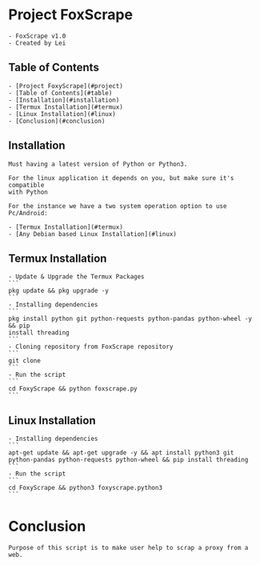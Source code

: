# Project FoxScrape
    - FoxScrape v1.0
    - Created by Lei

## Table of Contents
    - [Project FoxyScrape](#project)
    - [Table of Contents](#table)
    - [Installation](#installation)
    - [Termux Installation](#termux)
    - [Linux Installation](#linux)
    - [Conclusion](#conclusion)

## Installation
    Must having a latest version of Python or Python3.
    
    For the linux application it depends on you, but make sure it's compatible
    with Python
    
    For the instance we have a two system operation option to use Pc/Android:
    
    - [Termux Installation](#termux)
    - [Any Debian based Linux Installation](#linux)

## Termux Installation

    - Update & Upgrade the Termux Packages
    ```
    pkg update && pkg upgrade -y
    ```
    - Installing dependencies 
    ```
    pkg install python git python-requests python-pandas python-wheel -y && pip
    install threading
    ```
    - Cloning repository from FoxScrape repository
    ```
    git clone 
    ```
    - Run the script
    ```
    cd FoxyScrape && python foxscrape.py
    ```
    
## Linux Installation
    - Installing dependencies
    ```
    apt-get update && apt-get upgrade -y && apt install python3 git
    python-pandas python-requests python-wheel && pip install threading
    ```
    - Run the script
    ```
    cd FoxyScrape && python3 foxyscrape.python3
    ```
    
# Conclusion 
    Purpose of this script is to make user help to scrap a proxy from a web.